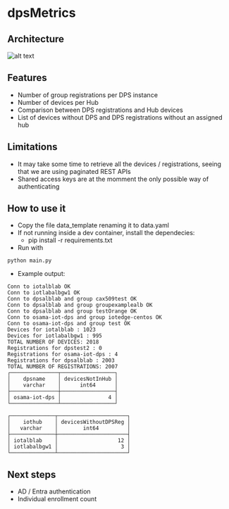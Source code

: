 # dpsMetrics

## Architecture
![alt text](https://github.com/amticianelli/dpsMetrics/img/image.png)

## Features
* Number of group registrations per DPS instance
* Number of devices per Hub
* Comparison between DPS registrations and Hub devices
* List of devices without DPS and DPS registrations without an assigned hub

## Limitations
* It may take some time to retrieve all the devices / registrations, seeing that we are using paginated REST APIs
* Shared access keys are at the momment the only possible way of authenticating

## How to use it
 
* Copy the file data_template renaming it to data.yaml
* If not running inside a dev container, install the dependecies:
    * pip install -r requirements.txt
* Run with
```shellscript
python main.py
```
* Example output:
```shellscript
Conn to iotalblab OK
Conn to iotlabalbgw1 OK
Conn to dpsalblab and group cax509test OK
Conn to dpsalblab and group groupexamplealb OK
Conn to dpsalblab and group testOrange OK
Conn to osama-iot-dps and group iotedge-centos OK
Conn to osama-iot-dps and group test OK
Devices for iotalblab : 1023
Devices for iotlabalbgw1 : 995
TOTAL NUMBER OF DEVICES: 2018
Registrations for dpstest2 : 0
Registrations for osama-iot-dps : 4
Registrations for dpsalblab : 2003
TOTAL NUMBER OF REGISTRATIONS: 2007
┌───────────────┬─────────────────┐
│    dpsname    │ devicesNotInHub │
│    varchar    │      int64      │
├───────────────┼─────────────────┤
│ osama-iot-dps │               4 │
└───────────────┴─────────────────┘

┌──────────────┬──────────────────────┐
│    iothub    │ devicesWithoutDPSReg │
│   varchar    │        int64         │
├──────────────┼──────────────────────┤
│ iotalblab    │                   12 │
│ iotlabalbgw1 │                    3 │
└──────────────┴──────────────────────┘
```

## Next steps
* AD / Entra authentication
* Individual enrollment count

